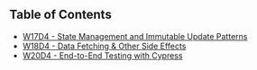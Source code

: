 ## Table of Contents

- [W17D4 - State Management and Immutable Update Patterns](https://github.com/julie-ify/web-flex-feb17-2025/tree/main/w17d4)
- [W18D4 - Data Fetching & Other Side Effects](https://github.com/julie-ify/web-flex-feb17-2025/tree/main/w18d4)
- [W20D4 - End-to-End Testing with Cypress](https://github.com/julie-ify/web-flex-feb17-2025/tree/main/w20d4)
